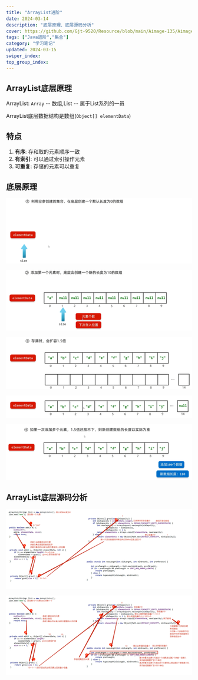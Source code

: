 ```yaml
---
title: "ArrayList进阶"
date: 2024-03-14
description: "底层原理、底层源码分析"
cover: https://github.com/Gjt-9520/Resource/blob/main/Aimage-135/Aimage72.jpg?raw=true
tags: ["Java进阶","集合"]
category: "学习笔记"
updated: 2024-03-15
swiper_index:
top_group_index:
---
```


## ArrayList底层原理

ArrayList: `Array` -- 数组,List -- 属于List系列的一员            

ArrayList底层数据结构是数组(`Object[] elementData`)

## 特点

1. **有序**: 存和取的元素顺序一致
2. **有索引**: 可以通过索引操作元素
3. **可重复**: 存储的元素可以重复

## 底层原理

![ArrayList底层原理1](../images/ArrayList底层原理1.png)

![ArrayList底层原理2](../images/ArrayList底层原理2.png)

![ArrayList底层原理3](../images/ArrayList底层原理3.png)

![ArrayList底层原理4](../images/ArrayList底层原理4.png)

![ArrayList底层原理5](../images/ArrayList底层原理5.png)

## ArrayList底层源码分析

![ArrayList底层原理源码1](../images/ArrayList底层原理源码1.png)

![ArrayList底层原理源码2](../images/ArrayList底层原理源码2.png)